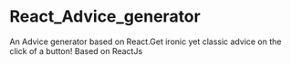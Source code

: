 # React_Advice_generator
An Advice generator based on React.Get ironic yet classic advice on the click of a button! Based on ReactJs

